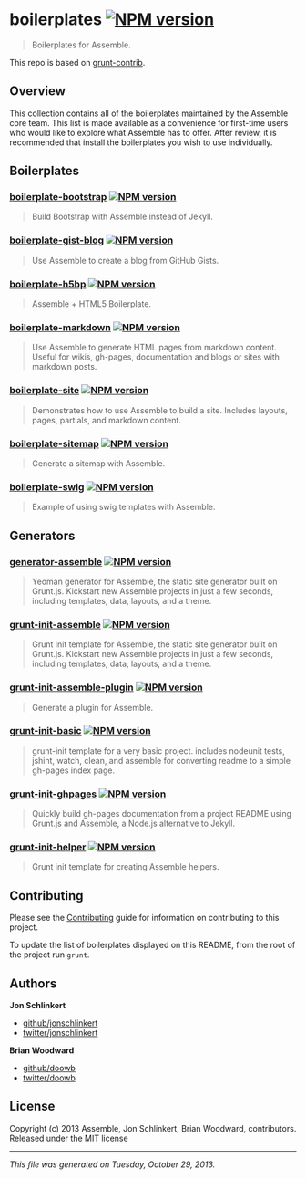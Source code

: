 # boilerplates [![NPM version](https://badge.fury.io/js/boilerplates.png)](http://badge.fury.io/js/boilerplates) 

> Boilerplates for Assemble.

This repo is based on [grunt-contrib](https://github.com/gruntjs/grunt-contrib/).

## Overview
This collection contains all of the boilerplates maintained by the Assemble core team. This list is made available as a convenience for first-time users who would like to explore what Assemble has to offer. After review, it is recommended that install the boilerplates you wish to use individually.

## Boilerplates
               

### [boilerplate-bootstrap](https://github.com/assemble/boilerplate-bootstrap) [![NPM version](https://badge.fury.io/js/boilerplate-bootstrap.png)](http://badge.fury.io/js/boilerplate-bootstrap)
> Build Bootstrap with Assemble instead of Jekyll.   

### [boilerplate-gist-blog](https://github.com/assemble/boilerplate-gist-blog) [![NPM version](https://badge.fury.io/js/boilerplate-gist-blog.png)](http://badge.fury.io/js/boilerplate-gist-blog)
> Use Assemble to create a blog from GitHub Gists.  

### [boilerplate-h5bp](https://github.com/assemble/boilerplate-h5bp) [![NPM version](https://badge.fury.io/js/boilerplate-h5bp.png)](http://badge.fury.io/js/boilerplate-h5bp)
> Assemble + HTML5 Boilerplate.   

### [boilerplate-markdown](https://github.com/assemble/boilerplate-markdown) [![NPM version](https://badge.fury.io/js/boilerplate-markdown.png)](http://badge.fury.io/js/boilerplate-markdown)
> Use Assemble to generate HTML pages from markdown content. Useful for wikis, gh-pages, documentation and blogs or sites with markdown posts.  

### [boilerplate-site](https://github.com/assemble/boilerplate-site) [![NPM version](https://badge.fury.io/js/boilerplate-site.png)](http://badge.fury.io/js/boilerplate-site)
> Demonstrates how to use Assemble to build a site. Includes layouts, pages, partials, and markdown content.  

### [boilerplate-sitemap](https://github.com/assemble/boilerplate-sitemap) [![NPM version](https://badge.fury.io/js/boilerplate-sitemap.png)](http://badge.fury.io/js/boilerplate-sitemap)
> Generate a sitemap with Assemble.  

### [boilerplate-swig](https://github.com/assemble/boilerplate-swig) [![NPM version](https://badge.fury.io/js/boilerplate-swig.png)](http://badge.fury.io/js/boilerplate-swig)
> Example of using swig templates with Assemble.                                  

## Generators
                         

### [generator-assemble](https://github.com/assemble/generator-assemble) [![NPM version](https://badge.fury.io/js/generator-assemble.png)](http://badge.fury.io/js/generator-assemble)
> Yeoman generator for Assemble, the static site generator built on Grunt.js. Kickstart new Assemble projects in just a few seconds, including templates, data, layouts, and a theme.         

### [grunt-init-assemble](https://github.com/assemble/grunt-init-assemble) [![NPM version](https://badge.fury.io/js/grunt-init-assemble.png)](http://badge.fury.io/js/grunt-init-assemble)
> Grunt init template for Assemble, the static site generator built on Grunt.js. Kickstart new Assemble projects in just a few seconds, including templates, data, layouts, and a theme.  

### [grunt-init-assemble-plugin](https://github.com/assemble/grunt-init-assemble-plugin) [![NPM version](https://badge.fury.io/js/grunt-init-assemble-plugin.png)](http://badge.fury.io/js/grunt-init-assemble-plugin)
> Generate a plugin for Assemble.  

### [grunt-init-basic](https://github.com/assemble/grunt-init-basic) [![NPM version](https://badge.fury.io/js/grunt-init-basic.png)](http://badge.fury.io/js/grunt-init-basic)
> grunt-init template for a very basic project. includes nodeunit tests, jshint, watch, clean, and assemble for converting readme to a simple gh-pages index page.  

### [grunt-init-ghpages](https://github.com/assemble/grunt-init-ghpages) [![NPM version](https://badge.fury.io/js/grunt-init-ghpages.png)](http://badge.fury.io/js/grunt-init-ghpages)
> Quickly build gh-pages documentation from a project README using Grunt.js and Assemble, a Node.js alternative to Jekyll.  

### [grunt-init-helper](https://github.com/assemble/grunt-init-helper) [![NPM version](https://badge.fury.io/js/grunt-init-helper.png)](http://badge.fury.io/js/grunt-init-helper)
> Grunt init template for creating Assemble helpers.                  


## Contributing
Please see the [Contributing](http://assemble.io/contributing.html) guide for information on contributing to this project.

To update the list of boilerplates displayed on this README, from the root of the project run `grunt`.

## Authors

**Jon Schlinkert**

+ [github/jonschlinkert](https://github.com/jonschlinkert)
+ [twitter/jonschlinkert](http://twitter.com/jonschlinkert)

**Brian Woodward**

+ [github/doowb](https://github.com/doowb)
+ [twitter/doowb](http://twitter.com/jonschlinkert)


## License
Copyright (c) 2013 Assemble, Jon Schlinkert, Brian Woodward, contributors.
Released under the MIT license

***

_This file was generated on Tuesday, October 29, 2013._